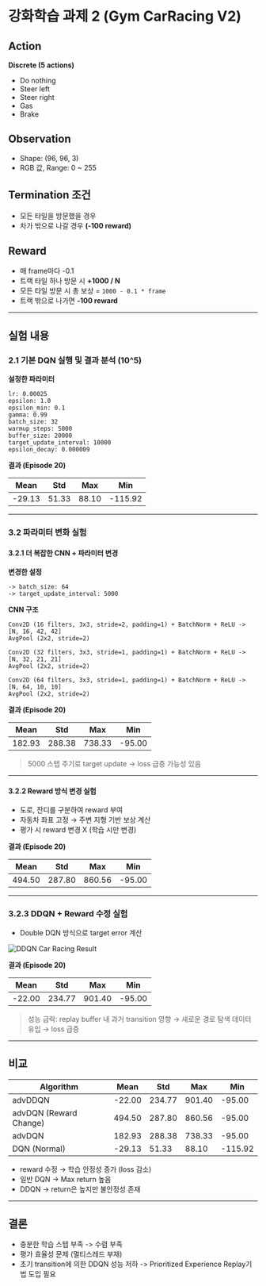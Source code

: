 
# 강화학습 과제 2 (Gym CarRacing V2)

## Action

**Discrete (5 actions)**

- Do nothing
- Steer left
- Steer right
- Gas
- Brake

## Observation

- Shape: (96, 96, 3)
- RGB 값, Range: 0 ~ 255

## Termination 조건

- 모든 타일을 방문했을 경우
- 차가 밖으로 나갈 경우 **(-100 reward)**

## Reward

- 매 frame마다 -0.1
- 트랙 타일 하나 방문 시 **+1000 / N**
- 모든 타일 방문 시 총 보상 = `1000 - 0.1 * frame`
- 트랙 밖으로 나가면 **-100 reward**

---

## 실험 내용

### 2.1 기본 DQN 실행 및 결과 분석 (10^5)

**설정한 파라미터**

```
lr: 0.00025
epsilon: 1.0
epsilon_min: 0.1
gamma: 0.99
batch_size: 32
warmup_steps: 5000
buffer_size: 20000
target_update_interval: 10000
epsilon_decay: 0.000009
```

**결과 (Episode 20)**

| Mean | Std | Max | Min |
|------|-----|-----|-----|
| -29.13 | 51.33 | 88.10 | -115.92 |

---

### 3.2 파라미터 변화 실험

#### 3.2.1 더 복잡한 CNN + 파라미터 변경

**변경한 설정**

```
-> batch_size: 64
-> target_update_interval: 5000
```

**CNN 구조**

```
Conv2D (16 filters, 3x3, stride=2, padding=1) + BatchNorm + ReLU -> [N, 16, 42, 42]
AvgPool (2x2, stride=2)

Conv2D (32 filters, 3x3, stride=1, padding=1) + BatchNorm + ReLU -> [N, 32, 21, 21]
AvgPool (2x2, stride=2)

Conv2D (64 filters, 3x3, stride=1, padding=1) + BatchNorm + ReLU -> [N, 64, 10, 10]
AvgPool (2x2, stride=2)
```

**결과 (Episode 20)**

| Mean | Std | Max | Min |
|------|-----|-----|-----|
| 182.93 | 288.38 | 738.33 | -95.00 |

> 5000 스텝 주기로 target update → loss 급증 가능성 있음

---

#### 3.2.2 Reward 방식 변경 실험

- 도로, 잔디를 구분하여 reward 부여
- 자동차 좌표 고정 → 주변 지형 기반 보상 계산
- 평가 시 reward 변경 X (학습 시만 변경)

**결과 (Episode 20)**

| Mean | Std | Max | Min |
|------|-----|-----|-----|
| 494.50 | 287.80 | 860.56 | -95.00 |

---

### 3.2.3 DDQN + Reward 수정 실험

- Double DQN 방식으로 target error 계산

![DDQN Car Racing Result](/DDQN-CarRacing/DDQN_car_racing_result.gif)

**결과 (Episode 20)**

| Mean | Std | Max | Min |
|------|-----|-----|-----|
| -22.00 | 234.77 | 901.40 | -95.00 |

> 성능 급락: replay buffer 내 과거 transition 영향 → 새로운 경로 탐색 데이터 유입 → loss 급증

---

## 비교

| Algorithm | Mean | Std | Max | Min |
|-----------|------|-----|-----|-----|
| advDDQN | -22.00 | 234.77 | 901.40 | -95.00 |
| advDQN (Reward Change) | 494.50 | 287.80 | 860.56 | -95.00 |
| advDQN | 182.93 | 288.38 | 738.33 | -95.00 |
| DQN (Normal) | -29.13 | 51.33 | 88.10 | -115.92 |

- reward 수정 → 학습 안정성 증가 (loss 감소)
- 일반 DQN → Max return 높음
- DDQN → return은 높지만 불안정성 존재

---

## 결론

- 충분한 학습 스텝 부족 -> 수렴 부족
- 평가 효율성 문제 (멀티스레드 부재)
- 초기 transition에 의한 DDQN 성능 저하
 -> Prioritized Experience Replay기법 도입 필요



